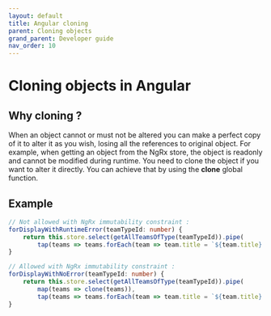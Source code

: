 ```yaml
---
layout: default
title: Angular cloning
parent: Cloning objects
grand_parent: Developer guide
nav_order: 10
---
```


# Cloning objects in Angular
## Why cloning ?
When an object cannot or must not be altered you can make a perfect copy of it to alter it as you wish, losing all the references to original object.
For example, when getting an object from the NgRx store, the object is readonly and cannot be modified during runtime. You need to clone the object if you want to alter it directly.
You can achieve that by using the **clone** global function.

## Example
```typescript
// Not allowed with NgRx immutability constraint :
forDisplayWithRuntimeError(teamTypeId: number) {
    return this.store.select(getAllTeamsOfType(teamTypeId)).pipe(
        tap(teams => teams.forEach(team => team.title = `${team.title} for display`)));
}

// Allowed with NgRx immutability constraint :
forDisplayWithNoError(teamTypeId: number) {
    return this.store.select(getAllTeamsOfType(teamTypeId)).pipe(
        map(teams => clone(teams)), 
        tap(teams => teams.forEach(team => team.title = `${team.title} for display`)));
}
```